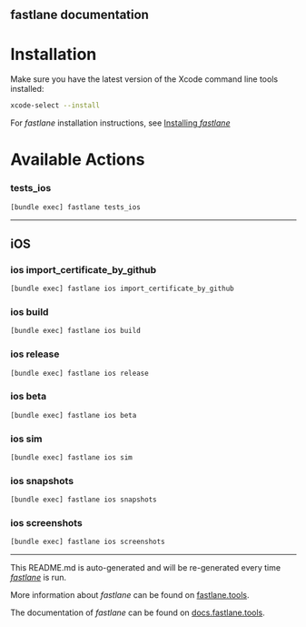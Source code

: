 fastlane documentation
----

# Installation

Make sure you have the latest version of the Xcode command line tools installed:

```sh
xcode-select --install
```

For _fastlane_ installation instructions, see [Installing _fastlane_](https://docs.fastlane.tools/#installing-fastlane)

# Available Actions

### tests_ios

```sh
[bundle exec] fastlane tests_ios
```



----


## iOS

### ios import_certificate_by_github

```sh
[bundle exec] fastlane ios import_certificate_by_github
```



### ios build

```sh
[bundle exec] fastlane ios build
```



### ios release

```sh
[bundle exec] fastlane ios release
```



### ios beta

```sh
[bundle exec] fastlane ios beta
```



### ios sim

```sh
[bundle exec] fastlane ios sim
```



### ios snapshots

```sh
[bundle exec] fastlane ios snapshots
```



### ios screenshots

```sh
[bundle exec] fastlane ios screenshots
```



----

This README.md is auto-generated and will be re-generated every time [_fastlane_](https://fastlane.tools) is run.

More information about _fastlane_ can be found on [fastlane.tools](https://fastlane.tools).

The documentation of _fastlane_ can be found on [docs.fastlane.tools](https://docs.fastlane.tools).
